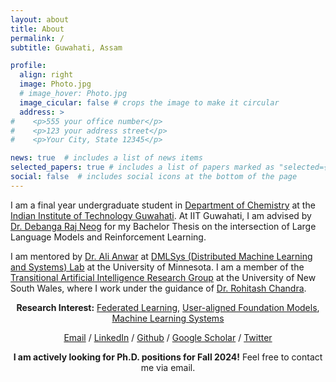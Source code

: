 ```yaml
---
layout: about
title: About
permalink: /
subtitle: Guwahati, Assam

profile:
  align: right
  image: Photo.jpg
  # image_hover: Photo.jpg
  image_cicular: false # crops the image to make it circular
  address: >
#    <p>555 your office number</p>
#    <p>123 your address street</p>
#    <p>Your City, State 12345</p>

news: true  # includes a list of news items
selected_papers: true # includes a list of papers marked as "selected={true}"
social: false  # includes social icons at the bottom of the page
---
```

I am a final year undergraduate student in [Department of Chemistry](https://www.iitg.ac.in/chem/) at the [Indian Institute of Technology Guwahati](https://www.iitg.ac.in/). At IIT Guwahati, I am advised by [Dr. Debanga Raj Neog](https://debanga.github.io/) for my Bachelor Thesis on the intersection of Large Language Models and Reinforcement Learning.

I am mentored by [Dr. Ali Anwar](https://chalianwar.github.io/) at [DMLSys (Distributed Machine Learning and Systems) Lab](https://chalianwar.github.io/lab/) at the University of Minnesota. I am a member of the [Transitional Artificial Intelligence Research Group](https://transitional-ai.github.io/) at the University of New South Wales, where I work under the guidance of [Dr. Rohitash Chandra](https://research.unsw.edu.au/people/dr-rohitash-chandra).

<p style="text-align: center;">
<strong>Research Interest:</strong> <a href="https://azalahmadkhan.github.io/research/">Federated Learning</a>, <a href="https://azalahmadkhan.github.io/research/">User-aligned Foundation Models</a>, <a href="https://azalahmadkhan.github.io/research/">Machine Learning Systems</a></p>

<p style="text-align: center;">
<a href="mailto:azalahmadkhan@gmail.com">Email</a> / <a href="https://www.linkedin.com/in/azal/">LinkedIn</a> / <a href="https://github.com/azalahmadkhan">Github</a> / <a href="https://scholar.google.com/citations?hl=en&user=ih-DIDcAAAAJ">Google Scholar</a> / <a href="https://twitter.com/azalakhan">Twitter</a></p>

<p style="text-align: center;">
<strong>I am actively looking for Ph.D. positions for Fall 2024!</strong> Feel free to contact me via email.
</p>